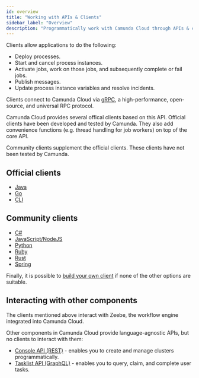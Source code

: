 ```yaml
---
id: overview
title: "Working with APIs & Clients"
sidebar_label: "Overview"
description: "Programmatically work with Camunda Cloud through APIs & clients"
---
```


Clients allow applications to do the following:

- Deploy processes.
- Start and cancel process instances.
- Activate jobs, work on those jobs, and subsequently complete or fail jobs.
- Publish messages.
- Update process instance variables and resolve incidents.

Clients connect to Camunda Cloud via [gRPC](https://grpc.io), a high-performance, open-source, and universal RPC protocol.

Camunda Cloud provides several offical clients based on this API. Official clients have been developed and tested by Camunda. They also add convenience functions (e.g. thread handling for job workers) on top of the core API.

Community clients supplement the official clients. These clients have not been tested by Camunda.

## Official clients

- [Java](java-client/index.md)
- [Go](go-client/get-started.md)
- [CLI](cli-client/index.md)

## Community clients

- [C#](community-clients/c-sharp.md)
- [JavaScript/NodeJS](community-clients/javascript.md)
- [Python](community-clients/python.md)
- [Ruby](community-clients/ruby.md)
- [Rust](community-clients/rust.md)
- [Spring](community-clients/spring.md)

Finally, it is possible to [build your own client](build-your-own-client.md) if none of the other options are suitable.

## Interacting with other components

The clients mentioned above interact with Zeebe, the workflow engine integrated into Camunda Cloud.

Other components in Camunda Cloud provide language-agnostic APIs, but no clients to interact with them:

- [Console API (REST)](/reference/cloud-console-api-reference.md) - enables you to create and manage clusters programmatically.
- [Tasklist API (GraphQL)](/reference/tasklist-api/generated.md) - enables you to query, claim, and complete user tasks.